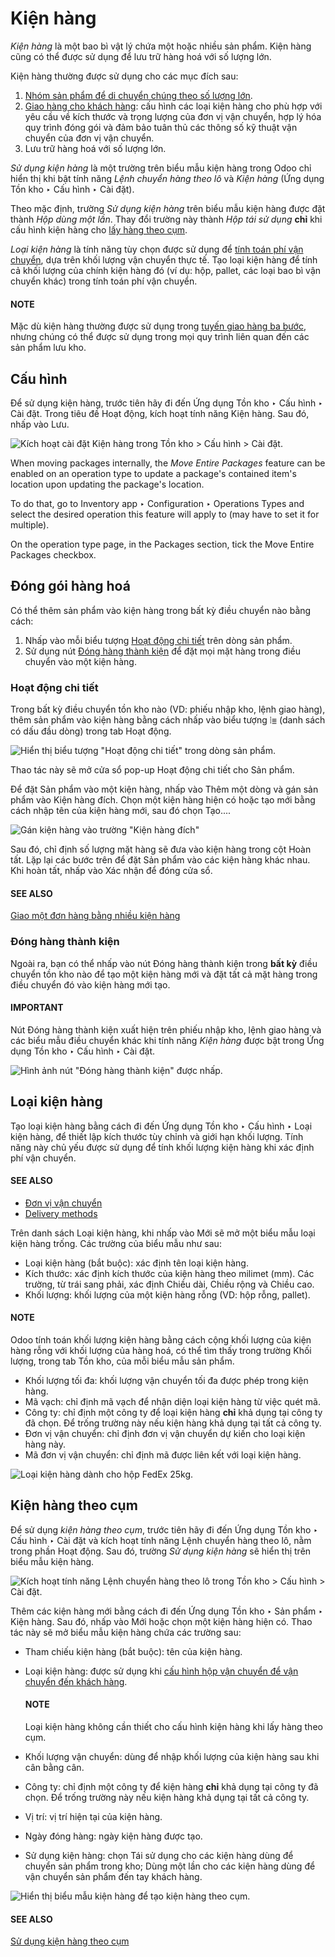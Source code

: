 # Kiện hàng

*Kiện hàng* là một bao bì vật lý chứa một hoặc nhiều sản phẩm. Kiện hàng cũng có thể được sử dụng để lưu trữ hàng hoá với số lượng lớn.

Kiện hàng thường được sử dụng cho các mục đích sau:

1. [Nhóm sản phẩm để di chuyển chúng theo số lượng lớn](#inventory-warehouses-storage-pack).
2. [Giao hàng cho khách hàng](#inventory-warehouses-storage-package-type): cấu hình các loại kiện hàng cho phù hợp với yêu cầu về kích thước và trọng lượng của đơn vị vận chuyển, hợp lý hóa quy trình đóng gói và đảm bảo tuân thủ các thông số kỹ thuật vận chuyển của đơn vị vận chuyển.
3. Lưu trữ hàng hoá với số lượng lớn.

*Sử dụng kiện hàng* là một trường trên biểu mẫu kiện hàng trong Odoo chỉ hiển thị khi bật tính năng *Lệnh chuyển hàng theo lô* và *Kiện hàng* (Ứng dụng Tồn kho ‣ Cấu hình ‣ Cài đặt).

Theo mặc định, trường *Sử dụng kiện hàng* trên biểu mẫu kiện hàng được đặt thành *Hộp dùng một lần*. Thay đổi trường này thành *Hộp tái sử dụng* **chỉ** khi cấu hình kiện hàng cho [lấy hàng theo cụm](#inventory-warehouses-storage-cluster-pack).

*Loại kiện hàng* là tính năng tùy chọn được sử dụng để [tính toán phí vận chuyển](../../shipping_receiving/setup_configuration.md), dựa trên khối lượng vận chuyển thực tế. Tạo loại kiện hàng để tính cả khối lượng của chính kiện hàng đó (ví dụ: hộp, pallet, các loại bao bì vận chuyển khác) trong tính toán phí vận chuyển.

#### NOTE
Mặc dù kiện hàng thường được sử dụng trong [tuyến giao hàng ba bước](../../shipping_receiving/daily_operations/delivery_three_steps.md), nhưng chúng có thể được sử dụng trong mọi quy trình liên quan đến các sản phẩm lưu kho.

<a id="inventory-warehouses-storage-enable-package"></a>

## Cấu hình

Để sử dụng kiện hàng, trước tiên hãy đi đến Ứng dụng Tồn kho ‣ Cấu hình ‣ Cài đặt. Trong tiêu đề Hoạt động, kích hoạt tính năng Kiện hàng. Sau đó, nhấp vào Lưu.

![Kích hoạt cài đặt *Kiện hàng* trong Tồn kho > Cấu hình > Cài đặt.](applications/inventory_and_mrp/inventory/product_management/configure/package/enable-pack.png)

<a id="inventory-product-management-move-entire-pack"></a>

When moving packages internally, the *Move Entire Packages* feature can be enabled on an operation
type to update a package's contained item's location upon updating the package's location.

To do that, go to Inventory app ‣ Configuration ‣ Operations Types and select
the desired operation this feature will apply to (may have to set it for multiple).

On the operation type page, in the Packages section, tick the Move Entire
Packages checkbox.

<a id="inventory-warehouses-storage-pack"></a>

## Đóng gói hàng hoá

Có thể thêm sản phẩm vào kiện hàng trong bất kỳ điều chuyển nào bằng cách:

1. Nhấp vào mỗi biểu tượng [Hoạt động chi tiết](#inventory-warehouses-storage-detailed-operations) trên dòng sản phẩm.
2. Sử dụng nút [Đóng hàng thành kiện](#inventory-warehouses-storage-put-in-pack) để đặt mọi mặt hàng trong điều chuyển vào một kiện hàng.

<a id="inventory-warehouses-storage-detailed-operations"></a>

### Hoạt động chi tiết

Trong bất kỳ điều chuyển tồn kho nào (VD: phiếu nhập kho, lệnh giao hàng), thêm sản phẩm vào kiện hàng bằng cách nhấp vào biểu tượng ⦙≣ (danh sách có dấu đầu dòng) trong tab Hoạt động.

![Hiển thị biểu tượng "Hoạt động chi tiết" trong dòng sản phẩm.](applications/inventory_and_mrp/inventory/product_management/configure/package/detailed-operations.png)

Thao tác này sẽ mở cửa sổ pop-up Hoạt động chi tiết cho Sản phẩm.

Để đặt Sản phẩm vào một kiện hàng, nhấp vào Thêm một dòng và gán sản phẩm vào Kiện hàng đích. Chọn một kiện hàng hiện có hoặc tạo mới bằng cách nhập tên của kiện hàng mới, sau đó chọn Tạo....

![Gán kiện hàng vào trường "Kiện hàng đích"](applications/inventory_and_mrp/inventory/product_management/configure/package/destination-package.png)

Sau đó, chỉ định số lượng mặt hàng sẽ đưa vào kiện hàng trong cột Hoàn tất. Lặp lại các bước trên để đặt Sản phẩm vào các kiện hàng khác nhau. Khi hoàn tất, nhấp vào Xác nhận để đóng cửa sổ.

#### SEE ALSO
[Giao một đơn hàng bằng nhiều kiện hàng](../../shipping_receiving/setup_configuration/multipack.md)

<a id="inventory-warehouses-storage-put-in-pack"></a>

### Đóng hàng thành kiện

Ngoài ra, bạn có thể nhấp vào nút Đóng hàng thành kiện trong **bất kỳ** điều chuyển tồn kho nào để tạo một kiện hàng mới và đặt tất cả mặt hàng trong điều chuyển đó vào kiện hàng mới tạo.

#### IMPORTANT
Nút Đóng hàng thành kiện xuất hiện trên phiếu nhập kho, lệnh giao hàng và các biểu mẫu điều chuyển khác khi tính năng *Kiện hàng* được bật trong Ứng dụng Tồn kho ‣ Cấu hình ‣ Cài đặt.

![Hình ảnh nút "Đóng hàng thành kiện" được nhấp.](applications/inventory_and_mrp/inventory/product_management/configure/package/put-in-pack.png)

<a id="inventory-warehouses-storage-package-type"></a>

## Loại kiện hàng

Tạo loại kiện hàng bằng cách đi đến Ứng dụng Tồn kho ‣ Cấu hình ‣ Loại kiện hàng, để thiết lập kích thước tùy chỉnh và giới hạn khối lượng. Tính năng này chủ yếu được sử dụng để tính khối lượng kiện hàng khi xác định phí vận chuyển.

#### SEE ALSO
- [Đơn vị vận chuyển](../../shipping_receiving/setup_configuration/third_party_shipper.md)
- [Delivery methods](../../shipping_receiving/setup_configuration.md)

Trên danh sách Loại kiện hàng, khi nhấp vào Mới sẽ mở một biểu mẫu loại kiện hàng trống. Các trường của biểu mẫu như sau:

- Loại kiện hàng (bắt buộc): xác định tên loại kiện hàng.
- Kích thước: xác định kích thước của kiện hàng theo milimet (mm). Các trường, từ trái sang phải, xác định Chiều dài, Chiều rộng và Chiều cao.
- Khối lượng: khối lượng của một kiện hàng rỗng (VD: hộp rỗng, pallet).

#### NOTE
Odoo tính toán khối lượng kiện hàng bằng cách cộng khối lượng của kiện hàng rỗng với khối lượng của hàng hoá, có thể tìm thấy trong trường Khối lượng, trong tab Tồn kho, của mỗi biểu mẫu sản phẩm.

- Khối lượng tối đa: khối lượng vận chuyển tối đa được phép trong kiện hàng.
- Mã vạch: chỉ định mã vạch để nhận diện loại kiện hàng từ việc quét mã.
- Công ty: chỉ định một công ty để loại kiện hàng **chỉ** khả dụng tại công ty đã chọn. Để trống trường này nếu kiện hàng khả dụng tại tất cả công ty.
- Đơn vị vận chuyển: chỉ định đơn vị vận chuyển dự kiến ​​cho loại kiện hàng này.
- Mã đơn vị vận chuyển: chỉ định mã được liên kết với loại kiện hàng.

![Loại kiện hàng dành cho hộp FedEx 25kg.](applications/inventory_and_mrp/inventory/product_management/configure/package/package-type.png)

<a id="inventory-warehouses-storage-cluster-pack"></a>

## Kiện hàng theo cụm

Để sử dụng *kiện hàng theo cụm*, trước tiên hãy đi đến Ứng dụng Tồn kho ‣ Cấu hình ‣ Cài đặt và kích hoạt tính năng Lệnh chuyển hàng theo lô, nằm trong phần Hoạt động. Sau đó, trường *Sử dụng kiện hàng* sẽ hiển thị trên biểu mẫu kiện hàng.

![Kích hoạt tính năng *Lệnh chuyển hàng theo lô* trong Tồn kho > Cấu hình > Cài đặt.](applications/inventory_and_mrp/inventory/product_management/configure/package/enable-batch.png)

Thêm các kiện hàng mới bằng cách đi đến Ứng dụng Tồn kho ‣ Sản phẩm ‣ Kiện hàng. Sau đó, nhấp vào Mới hoặc chọn một kiện hàng hiện có. Thao tác này sẽ mở biểu mẫu kiện hàng chứa các trường sau:

- Tham chiếu kiện hàng (bắt buộc): tên của kiện hàng.
- Loại kiện hàng: được sử dụng khi [cấu hình hộp vận chuyển để vận chuyển đến khách hàng](#inventory-warehouses-storage-package-type).

  #### NOTE
  Loại kiện hàng không cần thiết cho cấu hình kiện hàng khi lấy hàng theo cụm.
- Khối lượng vận chuyển: dùng để nhập khối lượng của kiện hàng sau khi cân bằng cân.
- Công ty: chỉ định một công ty để kiện hàng **chỉ** khả dụng tại công ty đã chọn. Để trống trường này nếu kiện hàng khả dụng tại tất cả công ty.
- Vị trí: vị trí hiện tại của kiện hàng.
- Ngày đóng hàng: ngày kiện hàng được tạo.
- Sử dụng kiện hàng: chọn Tái sử dụng cho các kiện hàng dùng để chuyển sản phẩm trong kho; Dùng một lần cho các kiện hàng dùng để vận chuyển sản phẩm đến tay khách hàng.

![Hiển thị biểu mẫu kiện hàng để tạo kiện hàng theo cụm.](applications/inventory_and_mrp/inventory/product_management/configure/package/package.png)

#### SEE ALSO
[Sử dụng kiện hàng theo cụm](../../shipping_receiving/picking_methods/cluster.md)
